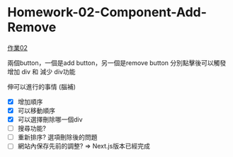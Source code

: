 # Homework-02-Component-Add-Remove

[作業02](https://bobo100.github.io/Homework-02-Component-Add-Remove/)

兩個button，一個是add button，另一個是remove button
分別點擊後可以觸發 增加 div 和 減少 div功能

伸可以進行的事情 (腦補)

- [X] 增加順序
- [X] 可以移動順序
- [X] 可以選擇刪除哪一個div
- [ ] 搜尋功能?
- [ ] 重新排序? 選項刪除後的問題
- [ ] 網站內保存先前的調整? => Next.js版本已經完成
